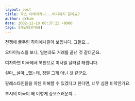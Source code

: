 ```yaml
---
layout: post
title: 팍스 아메리카나...어디까지 갈까요?
author: drkim
date: 2002-12-18 00:37:22 +0900
tags: [깨달음의대화]
---
```

전쟁에 굶주린 하이에나같아 보입니다. 그들요...
  
오마이뉴스를 보니, 일본과도 거래를 끝낸 것 같더군요.
  
여차하면 미국에서 북한으로 미사일 날라갈 태셉니다.
  
설마,,,설마,,,했는데, 정말 그게 아닌 것 같군요.
  

  
팔레스타인들을 이젠 이해할 수 있겠다고 한다면, 너무 심한 비약인가요.
  

  
부시의 미국이 왜 이렇게 증오스러운지...